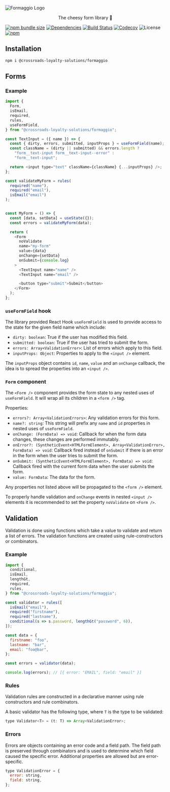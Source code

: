 ![Formaggio Logo](https://raw.githubusercontent.com/crossroads-loyalty-solutions/formaggio/master/doc/logo_primary.svg?raw=true&sanitize=true)
<p align="center">The cheesy form library 🧀</p>

[![npm bundle size](https://img.shields.io/bundlephobia/minzip/@crossroads-loyalty-solutions/formaggio.svg)](https://bundlephobia.com/result?p=@crossroads-loyalty-solutions/formaggio)
[![Dependencies](https://img.shields.io/david/crossroads-loyalty-solutions/formaggio.svg)](https://www.npmjs.com/package/@crossroads-loyalty-solutions/formaggio)
[![Build Status](https://travis-ci.org/crossroads-loyalty-solutions/formaggio.svg?branch=master)](https://travis-ci.org/crossroads-loyalty-solutions/formaggio)
[![Codecov](https://img.shields.io/codecov/c/gh/crossroads-loyalty-solutions/formaggio)](https://codecov.io/gh/crossroads-loyalty-solutions/formaggio)
![License](https://img.shields.io/npm/l/@crossroads-loyalty-solutions/formaggio)
[![npm](https://img.shields.io/npm/v/@crossroads-loyalty-solutions/formaggio)](https://www.npmjs.com/package/@crossroads-loyalty-solutions/formaggio)

## Installation

```bash
npm i @crossroads-loyalty-solutions/formaggio
```

## Forms

### Example

```javascript
import {
  Form,
  isEmail,
  required,
  rules,
  useFormField,
} from "@crossroads-loyalty-solutions/formaggio";

const TextInput = ({ name }) => {
  const { dirty, errors, submitted, inputProps } = useFormField(name);
  const className = (dirty || submitted) && errors.length ?
    "form__text-input form__text-input--error" :
    "form__text-input";

  return <input type="text" className={className} {...inputProps} />;
};

const validateMyForm = rules(
  required("name"),
  required("email"),
  isEmail("email")
);


const MyForm = () => {
  const [data, setData] = useState({});
  const errors = validateMyForm(data);

  return (
    <Form
      noValidate
      name="my-form"
      value={data}
      onChange={setData}
      onSubmit={console.log}
    >
      <TextInput name="name" />
      <TextInput name="email" />

      <button type="submit">Submit</button>
    </Form>
  );
};
```

### `useFormField` hook

The library provided React Hook `useFormField` is used to provide access to the
state for the given field name which include:

 * `dirty: boolean`: True if the user has modified this field.
 * `submitted: boolean`: True if the user has tried to submit the form.
 * `errors: Array<ValidationError>`: List of errors which apply to this field.
 * `inputProps: Object`: Properties to apply to the `<input />` element.

The `inputProps` object contains `id`, `name`, `value` and an `onChange`
callback, the idea is to spread the properties into an `<input />`.

### `Form` component

The `<Form />` component provides the form state to any nested uses of
`useFormField`. It will wrap all its children in a `<form />` tag.

Properties: 

 * `errors?: Array<ValidationErrors>`: Any validation errors for this form.
 * `name?: string`: This string will prefix any `name` and `id` properties
   in nested uses of `useFormField`.
 * `onChange: (FormData) => void`: Callback for when the form data
   changes, these changes are performed immutably.
 * `onError?: (SyntheticEvent<HTMLFormElement>, Array<ValidationError>, FormData) => void`:
   Callback fired instead of `onSubmit` if there is an error in the form when
   the user tries to submit the form.
 * `onSubmit: (SyntheticEvent<HTMLFormElement>, FormData) => void`: Callback
   fired with the current form data when the user submits the form.
 * `value: FormData`: The data for the form.

Any properties not listed above will be propagated to the `<form />` element.

To properly handle validation and `onChange` events in nested `<input />`
elements it is recommended to set the property `noValidate` on `<Form />`.

## Validation

Validation is done using functions which take a value to validate and return
a list of errors. The validation functions are created using rule-constructors
or combinators.

### Example

```javascript
import {
  conditional,
  isEmail,
  lengthGt,
  required,
  rules,
} from "@crossroads-loyalty-solutions/formaggio";

const validator = rules([
  isEmail("email"),
  required("firstname"), 
  required("lastname"),
  conditional(s => s.password, lengthGt("password", 6)),
]);

const data = {
  firstname: "foo",
  lastname: "bar",
  email: "foo@bar",
};

const errors = validator(data);

console.log(errors); // [{ error: "EMAIL", field: "email" }]
```

### Rules

Validation rules are constructed in a declarative manner using rule constructors
and rule combinators.

A basic validator has the following type, where `T` is the type to be validated:

```javascript
type Validator<T> = (t: T) => Array<ValidationError>;
```

### Errors

Errors are objects containing an error code and a field path. The field path is
preserved through combinators and is used to determine which field caused the
specific error. Additional properties are allowed but are error-specific.

```javascript
type ValidationError = {
  error: string,
  field: string,
};
